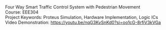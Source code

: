 Four Way Smart Traffic Control System with Pedestrian Movement \
Course: EEE304 \
Project Keywords: Proteus Simulation, Hardware Implementation, Logic ICs \
Video Demonstration: https://youtu.be/nqG3KvSnKd0?si=oo1cG-8rfiV3kVGa
